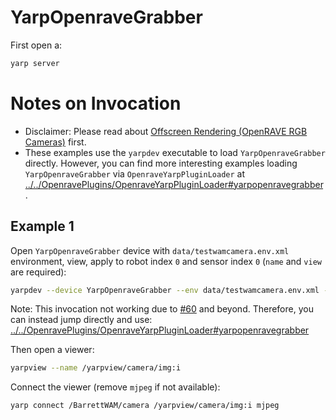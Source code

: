 # YarpOpenraveGrabber

First open a:
```bash
yarp server
```

# Notes on Invocation
- Disclaimer: Please read about [Offscreen Rendering (OpenRAVE RGB Cameras)](http://robots.uc3m.es/gitbook-installation-guides/install-openrave.html#offscreen-rendering-openrave-rgb-cameras) first.
- These examples use the `yarpdev` executable to load `YarpOpenraveGrabber` directly. However, you can find more interesting examples loading `YarpOpenraveGrabber` via `OpenraveYarpPluginLoader` at [../../OpenravePlugins/OpenraveYarpPluginLoader#yarpopenravegrabber](../../OpenravePlugins/OpenraveYarpPluginLoader#yarpopenravegrabber).

## Example 1
Open `YarpOpenraveGrabber` device with `data/testwamcamera.env.xml` environment, view, apply to robot index `0` and sensor index `0` (`name` and `view` are required):

```bash
yarpdev --device YarpOpenraveGrabber --env data/testwamcamera.env.xml --view --robotIndex 0 --sensorIndex 0 --name /BarrettWAM/camera
```

Note: This invocation not working due to [#60](https://github.com/roboticslab-uc3m/openrave-yarp-plugins/issues/60) and beyond. Therefore, you can instead jump directly and use: [../../OpenravePlugins/OpenraveYarpPluginLoader#yarpopenravegrabber](../../OpenravePlugins/OpenraveYarpPluginLoader#yarpopenravegrabber)

Then open a viewer:
```bash
yarpview --name /yarpview/camera/img:i
```

Connect the viewer (remove `mjpeg` if not available):
```bash
yarp connect /BarrettWAM/camera /yarpview/camera/img:i mjpeg
```
